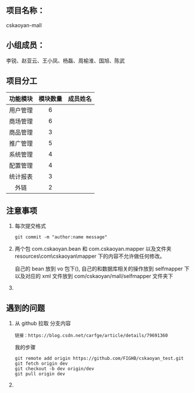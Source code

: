 ## 项目名称：

cskaoyan-mall

## 小组成员：

李锐、赵亚云、王小凤、杨磊、周榆淮、国旭、陈武



## 项目分工

| 功能模块 | 模块数量 | 成员姓名 |
| :------: | :------: | :------: |
| 用户管理 |    6     |          |
| 商场管理 |    6     |          |
| 商品管理 |    3     |          |
| 推广管理 |    5     |          |
| 系统管理 |    4     |          |
| 配置管理 |    4     |          |
| 统计报表 |    3     |          |
|   外链   |    2     |          |

## 注意事项

1. 每次提交格式

    ```
    git commit -m "author:name message"
    ```


2. 两个包 com.cskaoyan.bean 和 com.cskaoyan.mapper 以及文件夹 resources\com\cskaoyan\mapper 下的内容不允许做任何修改。

    自己的 bean 放到 vo 包下(), 自己的和数据库相关的操作放到 selfmapper 下 以及对应的 xml 文件放到 com/cskaoyan/mall/selfmapper 文件夹下

3. 

## 遇到的问题

1. 从 github 拉取 分支内容

    ```
    链接：https://blog.csdn.net/carfge/article/details/79691360
    ```

    我的步骤

    ```
    git remote add origin https://github.com/FIGHB/cskaoyan_test.git
    git fetch origin dev
    git checkout -b dev origin/dev
    git pull origin dev
    ```

2. 
